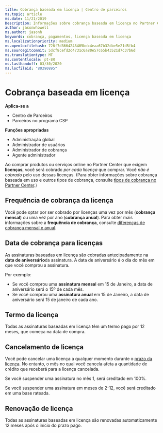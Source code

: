 ```yaml
---
title: Cobrança baseada em licença | Centro de parceiros
ms.topic: article
ms.date: 11/21/2019
Description: Informações sobre cobrança baseada em licença no Partner Center, em que você é cobrado por licença (não por uso de licença).
author: jasonwhowell
ms.author: jasonh
keywords: cobrança, pagamentos, licença baseada em licença
ms.localizationpriority: medium
ms.openlocfilehash: 726f7d3664243405bdc4eaa67b32dbe5e21d5fb4
ms.sourcegitcommit: 5dcf8cefd2c4731c6a80e57c65b43521d7c37b6d
ms.translationtype: MT
ms.contentlocale: pt-BR
ms.lasthandoff: 03/30/2020
ms.locfileid: "80390895"
---
```

# <a name="license-based-billing"></a>Cobrança baseada em licença

**Aplica-se a**

- Centro de Parceiros
- Parceiros no programa CSP

**Funções apropriadas**
-   Administração global
-   Administrador de usuários
-   Administrador de cobrança
-   Agente administrador

Ao comprar produtos ou serviços online no Partner Center que exigem **licenças**, você será cobrado *por cada licença* que comprar. Você *não é cobrado* pelo uso dessas licenças. (Para obter informações sobre cobrança baseada em uso e outros tipos de cobrança, consulte [tipos de cobrança no Partner Center](billing-different-types.md).)

## <a name="license-billing-frequency"></a>Frequência de cobrança da licença

Você pode optar por ser cobrado por licenças uma vez por mês (**cobrança mensal**) ou uma vez por ano (**cobrança anual**). Para obter mais informações sobre a **frequência de cobrança**, consulte [diferenças de cobrança mensal e anual](billing-annual-monthly.md).

## <a name="billing-date-for-licenses"></a>Data de cobrança para licenças

As assinaturas baseadas em licença são cobradas antecipadamente na **data de aniversário**da assinatura. A data de aniversário é o dia do mês em que você comprou a assinatura.

Por exemplo:

- Se você comprou uma **assinatura mensal** em 15 de Janeiro, a data de aniversário será o 15º de cada mês.
- Se você comprou uma **assinatura anual** em 15 de Janeiro, a data de aniversário será 15 de janeiro de cada ano.

## <a name="license-term"></a>Termo da licença

Todas as assinaturas baseadas em licença têm um termo pago por 12 meses, que começa na data de compra.

## <a name="license-cancellation"></a>Cancelamento de licença

Você pode cancelar uma licença a qualquer momento durante o [prazo da licença](#license-term). No entanto, o mês no qual você cancela afeta a quantidade de crédito que receberá para a licença cancelada.

Se você suspender uma assinatura no mês 1, será creditado em 100%.

Se você suspender uma assinatura em meses de 2-12, você será creditado em uma base rateada.

## <a name="license-renewal"></a>Renovação de licença

Todas as assinaturas baseadas em licença são renovadas automaticamente 12 meses após o início do prazo pago.
